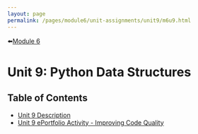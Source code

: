 ```yaml
---
layout: page
permalink: /pages/module6/unit-assignments/unit9/m6u9.html
---
```


⬅️[Module 6](/pages/module6.html)

# Unit 9: Python Data Structures


## Table of Contents

- [Unit 9 Description](/pages/module6/unit-assignments/unit9/m6u9-description.html)
- [Unit 9 ePortfolio Activity - Improving Code Quality](/pages/module6/unit-assignments/unit9/m6u9-eportfolio-activity.html)

